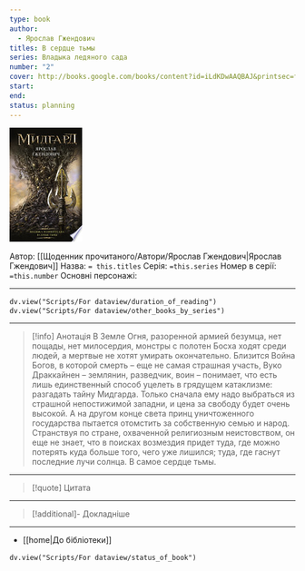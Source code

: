 ```yaml
---
type: book
author:
  - Ярослав Гжендович
titles: В сердце тьмы
series: Владыка ледяного cада
number: "2"
cover: http://books.google.com/books/content?id=iLdKDwAAQBAJ&printsec=frontcover&img=1&zoom=1&edge=curl&source=gbs_api
start:
end:
status: planning
---
```

![cover|150](media/cover!150-497.jpg)

Автор: [[Щоденник прочитаного/Автори/Ярослав Гжендович|Ярослав Гжендович]]
Назва: `= this.titles`
Серія:  `=this.series`
Номер в серії: `=this.number`
Основні персонажі:

---
```dataviewjs
dv.view("Scripts/For dataview/duration_of_reading")
dv.view("Scripts/For dataview/other_books_by_series")
```

---
>[!info] Анотація
>В Земле Огня, разоренной армией безумца, нет пощады, нет милосердия, монстры с полотен Босха ходят среди людей, а мертвые не хотят умирать окончательно. Близится Война Богов, в которой смерть – еще не самая страшная участь, Вуко Драккайнен – землянин, разведчик, воин – понимает, что есть лишь единственный способ уцелеть в грядущем катаклизме: разгадать тайну Мидгарда. Только сначала ему надо выбраться из страшной непостижимой западни, и цена за свободу будет очень высокой. А на другом конце света принц уничтоженного государства пытается отомстить за собственную семью и народ. Странствуя по стране, охваченной религиозным неистовством, он еще не знает, что в поисках возмездия придет туда, где можно потерять куда больше того, чего уже лишился; туда, где гаснут последние лучи солнца. В самое сердце тьмы.
___

>[!quote] Цитата

---
>[!additional]- Докладніше

---

- [[home|До бібліотеки]]

```dataviewjs
dv.view("Scripts/For dataview/status_of_book")
```